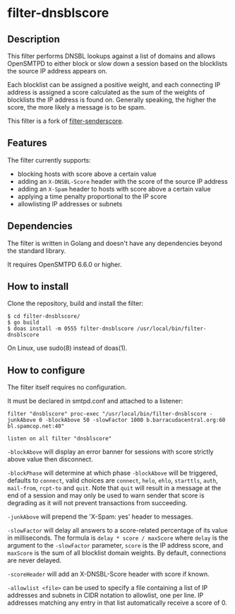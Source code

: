 # filter-dnsblscore

## Description
This filter performs DNSBL lookups against a list of domains and allows
OpenSMTPD to either block or slow down a session based on the blocklists the
source IP address appears on.

Each blocklist can be assigned a positive weight, and each connecting IP
address is assigned a score calculated as the sum of the weights of blocklists
the IP address is found on. Generally speaking, the higher the score, the more
likely a message is to be spam.

This filter is a fork of
[filter-senderscore](https://github.com/poolpOrg/filter-senderscore).

## Features
The filter currently supports:

- blocking hosts with score above a certain value
- adding an `X-DNSBL-Score` header with the score of the source IP address
- adding an `X-Spam` header to hosts with score above a certain value
- applying a time penalty proportional to the IP score
- allowlisting IP addresses or subnets


## Dependencies
The filter is written in Golang and doesn't have any dependencies beyond the standard library.

It requires OpenSMTPD 6.6.0 or higher.

## How to install
Clone the repository, build and install the filter:
```
$ cd filter-dnsblscore/
$ go build
$ doas install -m 0555 filter-dnsblscore /usr/local/bin/filter-dnsblscore
```

On Linux, use sudo(8) instead of doas(1).

## How to configure
The filter itself requires no configuration.

It must be declared in smtpd.conf and attached to a listener:
```
filter "dnsblscore" proc-exec "/usr/local/bin/filter-dnsblscore -junkAbove 0 -blockAbove 50 -slowFactor 1000 b.barracudacentral.org:60 bl.spamcop.net:40"

listen on all filter "dnsblscore"
```

`-blockAbove` will display an error banner for sessions with score strictly above value then disconnect.

`-blockPhase` will determine at which phase `-blockAbove` will be triggered, defaults to `connect`, valid choices are `connect`, `helo`, `ehlo`, `starttls`, `auth`, `mail-from`, `rcpt-to` and `quit`. Note that `quit` will result in a message at the end of a session and may only be used to warn sender that score is degrading as it will not prevent transactions from succeeding.

`-junkAbove` will prepend the 'X-Spam: yes' header to messages.

`-slowFactor` will delay all answers to a score-related percentage of its value in milliseconds. The formula is `delay * score / maxScore` where `delay` is the argument to the `-slowFactor` parameter, `score` is the IP address score, and `maxScore` is the sum of all blocklist domain weights. By default, connections are never delayed.

`-scoreHeader` will add an X-DNSBL-Score header with score if known.

`-allowlist <file>` can be used to specify a file containing a list of IP addresses and subnets in CIDR notation to allowlist, one per line. IP addresses matching any entry in that list automatically receive a score of 0.
